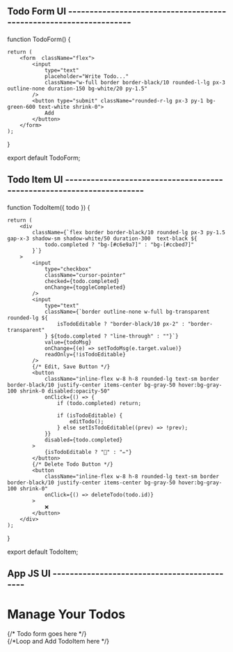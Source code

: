 ## Todo Form UI  ------------------------------------------------------------------

function TodoForm() {
    
    return (
        <form  className="flex">
            <input
                type="text"
                placeholder="Write Todo..."
                className="w-full border border-black/10 rounded-l-lg px-3 outline-none duration-150 bg-white/20 py-1.5"
            />
            <button type="submit" className="rounded-r-lg px-3 py-1 bg-green-600 text-white shrink-0">
                Add
            </button>
        </form>
    );
}

export default TodoForm;



## Todo Item UI ---------------------------------------------------------------------

function TodoItem({ todo }) {

    return (
        <div
            className={`flex border border-black/10 rounded-lg px-3 py-1.5 gap-x-3 shadow-sm shadow-white/50 duration-300  text-black ${
                todo.completed ? "bg-[#c6e9a7]" : "bg-[#ccbed7]"
            }`}
        >
            <input
                type="checkbox"
                className="cursor-pointer"
                checked={todo.completed}
                onChange={toggleCompleted}
            />
            <input
                type="text"
                className={`border outline-none w-full bg-transparent rounded-lg ${
                    isTodoEditable ? "border-black/10 px-2" : "border-transparent"
                } ${todo.completed ? "line-through" : ""}`}
                value={todoMsg}
                onChange={(e) => setTodoMsg(e.target.value)}
                readOnly={!isTodoEditable}
            />
            {/* Edit, Save Button */}
            <button
                className="inline-flex w-8 h-8 rounded-lg text-sm border border-black/10 justify-center items-center bg-gray-50 hover:bg-gray-100 shrink-0 disabled:opacity-50"
                onClick={() => {
                    if (todo.completed) return;

                    if (isTodoEditable) {
                        editTodo();
                    } else setIsTodoEditable((prev) => !prev);
                }}
                disabled={todo.completed}
            >
                {isTodoEditable ? "📁" : "✏️"}
            </button>
            {/* Delete Todo Button */}
            <button
                className="inline-flex w-8 h-8 rounded-lg text-sm border border-black/10 justify-center items-center bg-gray-50 hover:bg-gray-100 shrink-0"
                onClick={() => deleteTodo(todo.id)}
            >
                ❌
            </button>
        </div>
    );
}

export default TodoItem;



## App JS UI --------------------------------------------

<div className="bg-[#172842] min-h-screen py-8">
                <div className="w-full max-w-2xl mx-auto shadow-md rounded-lg px-4 py-3 text-white">
                    <h1 className="text-2xl font-bold text-center mb-8 mt-2">Manage Your Todos</h1>
                    <div className="mb-4">
                        {/* Todo form goes here */} 
                    </div>
                    <div className="flex flex-wrap gap-y-3">
                        {/*Loop and Add TodoItem here */}
                    </div>
                </div>
            </div>

